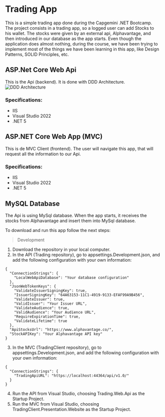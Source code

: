 # Trading App
This is a simple trading app done during the Capgemini .NET Bootcamp. The project consists in a trading app, so a logged user can add Stocks to his wallet. The stocks were given by an external api, Alphavantage, and then introduced in our database as the app starts. Even though the application does almost nothing, during the course, we have been trying to implement most of the things we have been learning in this app, like Design Patterns, SOLID Principles, etc.

## ASP.Net Core Web Api
This is the Api (backend).
It is done with DDD Architecture.
![DDD Architecture](http://1.bp.blogspot.com/-f9QYYWLc1Uk/UoKzpDHYkkI/AAAAAAAACA4/OD1bq9MLYFY/s1600/DDD_png_pure.png)

### Specifications:
- IIS
- Visual Studio 2022
- .NET 5

## ASP.NET Core Web App (MVC)
This is de MVC Client (frontend). The user will navigate this app, that will request all the information to our Api.

### Specifications:
- IIS
- Visual Studio 2022
- .NET 5

## MySQL Database
The Api is using MySql database. When the app starts, it receives the stocks from Alphavantage and insert them into MySql database.

To download and run this app follow the next steps:
> Development
1. Download the repository in your local computer.
2. In the API (Trading repository), go to appsettings.Development.json, and add the following configuration with your own information:
````
{
  "ConnectionStrings": {
    "LocalWebApiDatabase": "Your database configuration"
  },
  "JsonWebTokenKeys": {
    "ValidateIssuerSigningKey": true,
    "IssuerSigningKey": "64A63153-11C1-4919-9133-EFAF99A9B456",
    "ValidateIssuer": true,
    "ValidIssuer": "Your Issuer URL",
    "ValidateAudience": true,
    "ValidAudience": "Your Audience URL",
    "RequireExpirationTime": true,
    "ValidateLifetime": true
  },
  "ApiStocksUrl": "https://www.alphavantage.co/",
  "StockAPIKey": "Your Alphavantage API key"
}
````
3. In the MVC (TradingClient repository), go to appsettings.Development.json, and add the following configuration with your own information:
````
{
  "ConnectionStrings": {
    "TradingApiURL": "https://localhost:44364/api/v1.0/"
  }
}
````
4. Run the API from Visual Studio, choosing Trading.Web.Api as the Startup Project.
5. Run the MVC from Visual Studio, choosing TradingClient.Presentation.Website as the Startup Project.
